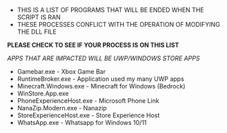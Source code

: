 - THIS IS A LIST OF PROGRAMS THAT WILL BE ENDED WHEN THE SCRIPT IS RAN 
- THESE PROCESSES CONFLICT WITH THE OPERATION OF MODIFYING THE DLL FILE

**PLEASE CHECK TO SEE IF YOUR PROCESS IS ON THIS LIST**

*APPS THAT ARE IMPACTED WILL BE UWP/WINDOWS STORE APPS*


- Gamebar.exe - Xbox Game Bar
- RuntimeBroker.exe - Application used my many UWP apps
- Minecraft.Windows.exe - Minecraft for Windows (Bedrock)
- WinStore.App.exe
- PhoneExperienceHost.exe - Microsoft Phone Link
- NanaZip.Modern.exe - Nanazip
- StoreExperienceHost.exe - Store Experience Host
- WhatsApp.exe - Whatsapp for Windows 10/11
